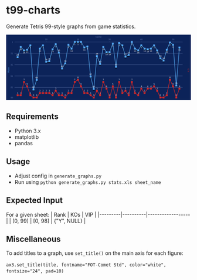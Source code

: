 # t99-charts
Generate Tetris 99-style graphs from game statistics.

![alt text](https://raw.githubusercontent.com/bitbybyte/t99-charts/master/example.png)

## Requirements
- Python 3.x
- matplotlib
- pandas

## Usage
- Adjust config in `generate_graphs.py`
- Run using `python generate_graphs.py stats.xls sheet_name`

## Expected Input
For a given sheet:
|  Rank   | KOs      | VIP              |
|---------|----------|------------------|
| [0, 99] |  [0, 98] | {"Y", NULL}      |

## Miscellaneous
To add titles to a graph, use `set_title()` on the main axis for each figure:

`ax3.set_title(title, fontname="FOT-Comet Std", color="white", fontsize="24", pad=10)`

